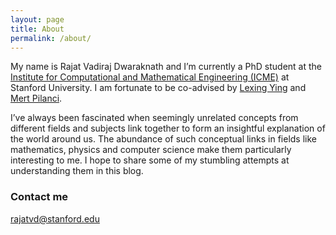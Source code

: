 ```yaml
---
layout: page
title: About
permalink: /about/
---
```


My name is Rajat Vadiraj Dwaraknath and I’m currently a PhD student at the [Institute for Computational and Mathematical Engineering (ICME)](https://icme.stanford.edu) at Stanford University. I am fortunate to be co-advised by [Lexing Ying](https://web.stanford.edu/~lexing/) and [Mert Pilanci](https://web.stanford.edu/~pilanci/).

I’ve always been fascinated when seemingly unrelated concepts from different fields and subjects link together to form an insightful explanation of the world around us. The abundance of such conceptual links in fields like mathematics, physics and computer science make them particularly interesting to me. I hope to share some of my stumbling attempts at understanding them in this blog.

### Contact me

[rajatvd@stanford.edu](mailto:rajatvd@stanford.edu)
